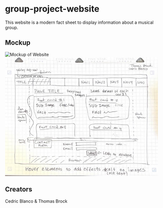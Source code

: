 # group-project-website
This website is a modern fact sheet to display information about a musical group.

## Mockup
![Mockup of Website](https://github.com/ThomasSFSU/group-project-website/blob/main/mockup.jpeg)
![Better view of Website Mockup](anotherMockup.jpeg)
## Creators
Cedric Blanco & Thomas Brock
